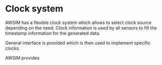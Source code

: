 # Clock system

AWSIM has a flexible clock system which allows to select clock source depending on the need. Clock information is used by all sensors to fill the timestamp information for the generated data.

General interface is provided which is then used to implement specific clocks.

AWSIM provides 